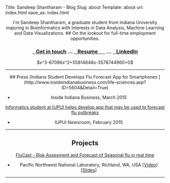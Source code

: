 Title: Sandeep Shantharam - Blog
Slug: about
Template: about
url: index.html
save_as: index.html

<center>
I'm Sandeep Shantharam, a graduate student from Indiana University majoring in Bioinformatics with Interests in Data Analysis, Machine Learning and Data Visualizations.
## On the lookout for full-time employment opportunities.

### <a href="mailto:machbio@gmail.com?subject=Work"><i class="fa fa-envelope-o"></i>&nbsp;&nbsp;&nbsp;Get in touch</a> ... <a href="https://docs.google.com/viewer?url=http://machb.io/extra/Sandeep_Shantharam_Resume.pdf"><i class="fa fa-file-pdf-o"></i>&nbsp;&nbsp;&nbsp;Resume</a><a href="/extra/Sandeep_Shantharam_Resume.pdf" download="Sandeep_Shantharam_Resume.pdf">&nbsp;&nbsp;&nbsp;<i class="fa fa-download"></i>&nbsp;&nbsp;&nbsp;</a> ... <a href="https://www.linkedin.com/in/machbio"><i class="fa fa-linkedin-square"></i>&nbsp;&nbsp;&nbsp;LinkedIn</a>
</center>
<center>
<span><a href="http://www.wolframalpha.com/input/?i=x3%E2%88%9267066x2%2B55814648x%E2%88%923578744960%3D0"><i class="fa fa-phone-square fa-2x"></i></a>&nbsp;&nbsp;&nbsp;$x^3-67066x^2+55814648x-3578744960=0$&nbsp;&nbsp;&nbsp;<a href="http://en.wikipedia.org/wiki/Area_code_707"><i class="fa fa-mobile"></i></a></span>
<center>

<hr class=“small”>
## Press
[Indiana Student Develops Flu Forecast App for Smartphones ](http://www.insideindianabusiness.com/life-sciences.asp?ID=5604&Detail=True)

- Inside Indiana Business, March 2015

[Informatics student at IUPUI helps develop app that may be used to forecast flu outbreaks](http://news.iupui.edu/releases/2015/02/informatics-student-app-flu.shtml)

- IUPUI Newsroom, February 2015

<hr class=“small”>

## Projects
[FluCast - Risk Assesment and Forecast of Seasonal flu in real time](http://soic.iupui.edu/news/bioinformatics-student-develops-app-to-forecast-the-flu/)

- Pacific Northwest National Laboratory, Richland, WA, USA [[Video](https://youtu.be/AVvk_xHp4Tg)] [[Slides](http://www.slideshare.net/machbio/android-team-onefinal30)]

<hr class=“small”>

</center>

